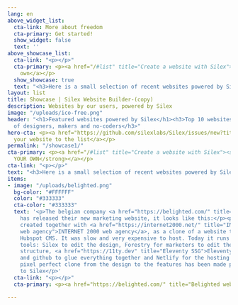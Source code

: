```yaml
---
lang: en
above_widget_list:
  cta-link: More about freedom
  cta-primary: Get started!
  show_widget: false
  text: ''
above_showcase_list:
  cta-link: "<p></p>"
  cta-primary: <p><a href="/#list" title="Create a website with Silex">Create your
    own</a></p>
  show_showcase: true
  text: "<h3>Here is a small selection of recent websites powered by Silex</h3>"
layout: list
title: Showcase | Silex Website Builder-(copy)
description: Websites by our users, powered by Silex
image: "/uploads/ico-free.png"
header: "<h1>Featured websites powered by Silex</h1><h3>Top 10 websites by the community
  of designers, makers and no-coders</h3>"
hero-cta: <p><a href="https://github.com/silexlabs/Silex/issues/new?title=My%20Silex%20website&amp;body=Here%20is%20a%20link%20to%20a%20website%20I%20did%20with%20Silex:&amp;labels=showcase">Add
  your website to the list</a></p>
permalink: "/showcase1/"
cta-primary: <p><a href="/#list" title="Create a website with Silex"><strong>CREATE
  YOUR OWN</strong></a></p>
cta-link: "<p></p>"
text: "<h3>Here is a small selection of recent websites powered by Silex</h3>"
items:
- image: "/uploads/belighted.png"
  bg-color: "#FFFFFF"
  color: "#333333"
  cta-color: "#333333"
  text: '<p>The belgian company <a href="https://belighted.com/" title="Belighted">Belighted</a>
    has released their new marketing website, it looks like this:</p><p>It has been
    created together with <a href="https://internet2000.net/" title="INTERNET 2000
    web agency">INTERNET 2000 web agency</a>, as a clone of a website they made in
    Hubspot CMS. It was slow and very expensive to host. Today it runs with JAMstack
    tools: Silex to edit the design, Forestry for marketers to edit the content and
    structure, <a href="https://11ty.dev" title="Eleventy SSG">Eleventy</a> (11ty)
    and github to glue everything together and Netlify for the hosting and forms A
    pixel perfect clone from the design to the features has been made possible thanks
    to Silex</p>'
  cta-link: "<p></p>"
  cta-primary: <p><a href="https://belighted.com/" title="Belighted website">https://belighted.com/</a></p>

---
```

